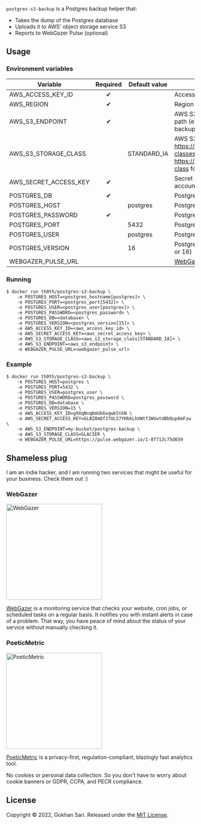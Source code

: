 `postgres-s3-backup` is a Postgres backup helper that:

* Takes the dump of the Postgres database
* Uploads it to AWS' object storage service S3
* Reports to WebGazer Pulse (optional)

## Usage

### Environment variables

| Variable              | Required | Default value | Description                                                                                                                   |
|-----------------------|:--------:|---------------|-------------------------------------------------------------------------------------------------------------------------------|
| AWS_ACCESS_KEY_ID     |    ✔     |               | Access key id for the AWS account                                                                                             |
| AWS_REGION            |    ✔     |               | Region for the AWS bucket                                                                                                     |
| AWS_S3_ENDPOINT       |    ✔     |               | AWS S3 endpoint with bucket and path (e.g. "my-bucket/postgres-backup")                                                       |
| AWS_S3_STORAGE_CLASS  |          | STANDARD_IA   | AWS S3 storage class (see https://aws.amazon.com/s3/storage-classes/ and https://rclone.org/s3/#s3-storage-class for options. |
| AWS_SECRET_ACCESS_KEY |    ✔     |               | Secret access key for the AWS account                                                                                         |
| POSTGRES_DB           |    ✔     |               | Postgres server database                                                                                                      |
| POSTGRES_HOST         |          | postgres      | Postgres server host                                                                                                          |
| POSTGRES_PASSWORD     |    ✔     |               | Postgres server password                                                                                                      |
| POSTGRES_PORT         |          | 5432          | Postgres server port                                                                                                          |
| POSTGRES_USER         |          | postgres      | Postgres server user                                                                                                          |
| POSTGRES_VERSION      |          | 16            | Postgres server version (13, 14, 15 or 16)                                                                                    |
| WEBGAZER_PULSE_URL    |          |               | [WebGazer Pulse](https://www.webgazer.io/pulse) URL                                                                           |

### Running

    $ docker run th0th/postgres-s3-backup \
        -e POSTGRES_HOST=<postgres_hostname[postgres]> \
        -e POSTGRES_PORT=<postgres_port[5432]> \
        -e POSTGRES_USER=<postgres_user[postgres]> \
        -e POSTGRES_PASSWORD=<postgres_password> \
        -e POSTGRES_DB=<database> \
        -e POSTGRES_VERSION=<postgres_version[15]> \
        -e AWS_ACCESS_KEY_ID=<aws_access_key_id> \
        -e AWS_SECRET_ACCESS_KEY=<aws_secret_access_key> \
        -e AWS_S3_STORAGE_CLASS=<aws_s3_storage_class[STANDARD_IA]> \
        -e AWS_S3_ENDPOINT=<aws_s3_endpoint> \
        -e WEBGAZER_PULSE_URL=<webgazer_pulse_url>

### Example

    $ docker run th0th/postgres-s3-backup \
        -e POSTGRES_HOST=postgres \
        -e POSTGRES_PORT=5432 \
        -e POSTGRES_USER=postgres_user \
        -e POSTGRES_PASSWORD=postgres_password \
        -e POSTGRES_DB=database \
        -e POSTGRES_VERSION=15 \
        -e AWS_ACCESS_KEY_ID=g9XqNnqKmUk6xqwkStkN \
        -e AWS_SECRET_ACCESS_KEY=GLBZ8mQf27UL57YHbkLhXWtfJWVwtUBbQup6mFzw \
        -e AWS_S3_ENDPOINT=my-bucket/postgres-backup \
        -e AWS_S3_STORAGE_CLASS=GLACIER \
        -e WEBGAZER_PULSE_URL=https://pulse.webgazer.io/1-8f713c75d659

## Shameless plug

I am an indie hacker, and I am running two services that might be useful for your business. Check them out :)

### WebGazer

[<img alt="WebGazer" src="https://user-images.githubusercontent.com/698079/162474223-f7e819c4-4421-4715-b8a2-819583550036.png" width="256" />](https://www.webgazer.io/?utm_source=github&utm_campaign=postgres-s3-backup-readme)

[WebGazer](https://www.webgazer.io/?utm_source=github&utm_campaign=postgres-s3-backup-readme) is a monitoring service
that checks your website, cron jobs, or scheduled tasks on a regular basis. It notifies
you with instant alerts in case of a problem. That way, you have peace of mind about the status of your service without
manually checking it.

### PoeticMetric

[<img alt="PoeticMetric" src="https://user-images.githubusercontent.com/698079/162474946-7c4565ba-5097-4a42-8821-d087e6f56a5d.png" width="256" />](https://www.poeticmetric.com/?utm_source=github&utm_campaign=postgres-s3-backup-readme)

[PoeticMetric](https://www.poeticmetric.com/?utm_source=github&utm_campaign=postgres-s3-backup-readme) is a
privacy-first, regulation-compliant, blazingly fast analytics tool.

No cookies or personal data collection. So you don't have to worry about cookie banners or GDPR, CCPA, and PECR
compliance.

## License

Copyright © 2022, Gokhan Sari. Released under the [MIT License](LICENSE).
